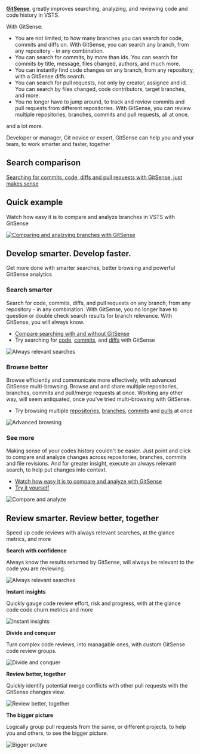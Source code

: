 **[GitSense](https://gitsense.com)**, greatly improves searching, analyzing, and reviewing code and code history in VSTS.

With GitSense:

* You are not limited, to how many branches you can search for code, commits and diffs on. With GitSense, you can search any branch, from any repository - in any combination.
* You can search for commits, by more than ids. You can search for commits by title, message, files changed, authors, and much more.
* You can instantly find code changes on any branch, from any repository, with a GitSense diffs search.
* You can search for pull requests, not only by creator, assignee and id.  You can search by files changed, code contributors, target branches, and more.
* You no longer have to jump around, to track and review commits and pull requests from different repositories.  With GitSense, you can review multiple repositories, branches, commits and pull requests, all at once.  

and a lot more. 

Developer or manager, Git novice or expert, GitSense can help you and your team, to work smarter and faster, together

## Search comparison

[Searching for commits, code, diffs and pull requests with GitSense, just makes sense](https://gitsense.com/index.html#compare-search)


## Quick example

Watch how easy it is to compare and analyze branches in VSTS with GitSense

[![Comparing and analzying branches with GitSense](img/compare-and-analyze-youtube.png)](https://www.youtube.com/watch?v=a4Qu5wbVqfs)

## Develop smarter. Develop faster.

Get more done with smarter searches, better browsing and powerful GitSense analytics

### Search smarter

Search for code, commits, diffs, and pull requests on any branch, from any repository - in any combination.  With GitSense, you no longer have to question or double check search results for branch relevance.  With GitSense, you will always know.

* [Compare searching with and without GitSense](https://gitsense.com/index.html#compare-search)
* Try searching for [code](https://public.gitsense.com/insight/github?r=tensorflow/tensorflow#h%3Dgithub%26b%3Dgithub%3Atensorflow%2Ftensorflow%3Amaster%26q%3DTF_TensorData%5E_%5Ecs%3Atrue%5E_%5Elang%3Acpp%5E_%5Epath%3Atensorflow%2Fc%2F*%26t%3Dcode%26p%3Danalysis), [commits](https://public.gitsense.com/insight/github?r=Microsoft/vscode#b%3Dgithub%3AMicrosoft%2Fvscode%3Amaster%26q%3Dlang%3Ajavascript%5E_%5Elang%3Atypescript%26t%3Dcommits), and [diffs](https://public.gitsense.com/insight/github?r=vuejs/vue#b%3Dgithub%3Avuejs%2Fvue%3Adev%26q%3DgetFirstComponentChild%5E_%5Epath%3Asrc%2F*%26t%3Ddiffs) with GitSense

![Always relevant searches](img/always-relevant-searches-shadow.png)

### Browse better

Browse efficiently and communicate more effectively, with advanced GitSense multi-browsing.  Browse and and share multiple repositories, branches, commits and pull/merge requests at once.  Working any other way, will seem antiquated, once you've tried multi-browsing with GitSense.

* Try browsing multiple [repositories](https://public.gitsense.com/insight/github?r=electron/electron::atom/atom::Microsoft/vscode), [branches](https://public.gitsense.com/insight/gitlab?r=gitlab-org/gitlab-ce::gitlab-org/gitlab-ee#b%3Dgitlab%3Agitlab-org%2Fgitlab-ce%3Amaster%3A%3Agitlab%3Agitlab-org%2Fgitlab-ee%3Amaster%26t%3Dcommits), [commits](https://public.gitsense.com/insight/github?r=rails/rails#b%3Dgithub%3Arails%2Frails%3Amaster%26q%3Dcommit%3A13c5aa818e%5E_%5Ecommit%3A65e08da68f%5E_%5Ecommit%3Aaa0865a8f0%26t%3Dchganalysis%26rg%3Dhistory) and [pulls](https://public.gitsense.com/insight/github?r=angular%2Fangular.js%3A%3Aangular%2Fangular#q%3Dpom%3A20196%5E_%5Epom%3A18879%5E_%5Epom%3A16192%5E_%5Estate%3Amerged%5E_%5Estate%3Aopen%26p%3Dipom) at once

![Advanced browsing](img/advanced-browsing-clipped-shadow.png)

### See more

Making sense of your codes history couldn't be easier.  Just point and click to compare and analyze changes across repositories, branches, commits and file revisions.  And for greater insight, execute an always relevant search, to help put changes into context.

* [Watch how easy it is to compare and analyze with GitSense](https://www.youtube.com/watch?v=a4Qu5wbVqfs)
* [Try it yourself](https://public.gitsense.com/insight/github?r=golang/go#b%3Dgithub%3Agolang%2Fgo%3Amaster%3A%3Agithub%3Agolang%2Fgo%3Arelease-branch.go1.9%3A%3Agithub%3Agolang%2Fgo%3Arelease-branch.go1.8%26t%3Dcommits)

![Compare and analyze](img/compare-and-analyze-shadow.png)

## Review smarter. Review better, together

Speed up code reviews with always relevant searches, at the glance metrics, and more

**Search with confidence**

Always know the results returned by GitSense, will always be relevant to the code you are reviewing.

![Always relevant searches](img/always-relevant-searches-code-review-shadow.png)

**Instant insights**

Quickly gauge code review effort, risk and progress, with at the glance code code churn metrics and more

![Instant insights](img/review-progress-code-review-shadow.png)

**Divide and conquer**

Turn complex code reviews, into managable ones, with custom GitSense code review groups.

![Divide and conquer](img/divide-and-conquer-code-review-shadow.png)

**Review better, together**

Quickly identify potential merge conflicts with other pull requests with the GitSense changes view.

![Review better, together](img/review-better-together-code-review-shadow.png)

**The bigger picture**

Logically group pull requests from the same, or different projects, to help you and others, to see the bigger picture.

![Bigger picture](img/bigger-picture-code-review-shadow.png)
